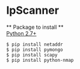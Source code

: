 # IpScanner

** Package to install **  
[Python 2.7+](https://www.python.org/)  
```
$ pip install netaddr
$ pip install pymongo
$ pip install scapy
$ pip install python-nmap
```
